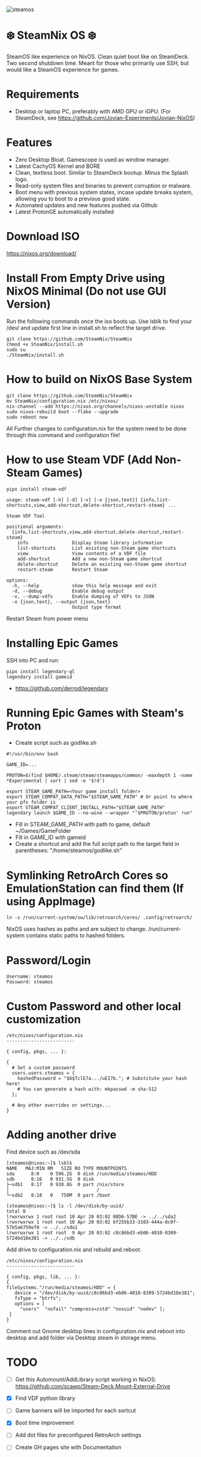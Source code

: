 ![steamos](https://github.com/SteamNix/SteamNix/blob/ffd51a9ad11f225e2530e8d01b1f37224f8e92e9/steamos.jpg)

# ❄️ SteamNix OS ❄️
SteamOS like experience on NixOS. Clean quiet boot like on SteamDeck. Two second shutdown time. Meant for those who primarily use SSH, but would like a SteamOS experience for games.

# Requirements
* Desktop or laptop PC, preferably with AMD GPU or iGPU. (For SteamDeck, see https://github.com/Jovian-Experiments/Jovian-NixOS)

# Features
* Zero Desktop Bloat. Gamescope is used as window manager.
* Latest CachyOS Kernel and BORE
* Clean, textless boot. Similar to SteamDeck bootup. Minus the Splash logo.
* Read-only system files and binaries to prevent corruption or malware.
* Boot menu with previous system states, incase update breaks system, allowing you to boot to a previous good state.
* Automated updates and new features pushed via Github
* Latest ProtonGE automatically installed

# Download ISO
https://nixos.org/download/

# Install From Empty Drive using NixOS Minimal  (Do not use GUI Version)
Run the following commands once the iso boots up. Use lsblk to find your /dev/ and update first line in install.sh to reflect the target drive.
```
git clone https://github.com/SteamNix/SteamNix
chmod +x SteamNix/install.sh
sudo su
./SteamNix/install.sh
```

# How to build on NixOS Base System
```
git clone https://github.com/SteamNix/SteamNix
mv SteamNix/configuration.nix /etc/nixos/
nix-channel --add https://nixos.org/channels/nixos-unstable nixos
sudo nixos-rebuild boot --flake --upgrade 
sudo reboot now
```

All Further changes to configuration.nix for the system need to be done through this command and configuration file!

# How to use Steam VDF (Add Non-Steam Games)
```
pipx install steam-vdf

usage: steam-vdf [-h] [-d] [-v] [-o {json,text}] {info,list-shortcuts,view,add-shortcut,delete-shortcut,restart-steam} ...

Steam VDF Tool

positional arguments:
  {info,list-shortcuts,view,add-shortcut,delete-shortcut,restart-steam}
    info                Display Steam library information
    list-shortcuts      List existing non-Steam game shortcuts
    view                View contents of a VDF file
    add-shortcut        Add a new non-Steam game shortcut
    delete-shortcut     Delete an existing non-Steam game shortcut
    restart-steam       Restart Steam

options:
  -h, --help            show this help message and exit
  -d, --debug           Enable debug output
  -v, --dump-vdfs       Enable dumping of VDFs to JSON
  -o {json,text}, --output {json,text}
                        Output type format

```

Restart Steam from power menu

# Installing Epic Games
SSH into PC and run:
```
pipx install legendary-gl
legendary install gameid
```
* https://github.com/derrod/legendary

# Running Epic Games with Steam's Proton
* Create script such as godlike.sh
```
#!/usr/bin/env bash

GAME_ID=...

PROTON=$(find $HOME/.steam/steam/steamapps/common/ -maxdepth 1 -name *Experimental | sort | sed -e '$!d')

export STEAM_GAME_PATH=<Your game install folder>
export STEAM_COMPAT_DATA_PATH="$STEAM_GAME_PATH" # Or point to where your pfx folder is
export STEAM_COMPAT_CLIENT_INSTALL_PATH="$STEAM_GAME_PATH"
legendary launch $GAME_ID --no-wine --wrapper "'$PROTON/proton' run"
```
* Fill in STEAM_GAME_PATH with path to game, default ~/Games/GameFolder
* Fill in GAME_ID with gameid
* Create a shortcut and add the full script path to the target field in parentheses: "/home/steamos/godlike.sh"

# Symlinking RetroArch Cores so EmulationStation can find them (If using AppImage)
```
ln -s /run/current-system/sw/lib/retroarch/cores/ .config/retroarch/
```
NixOS uses hashes as paths and are subject to change. /run/current-system contains static paths to hashed folders. 

# Password/Login
```
Username: steamos
Password: steamos
```

# Custom Password and other local customization
```
/etc/nixos/configuration.nix
-------------------------

{ config, pkgs, ... }:

{
  # Set a custom password
  users.users.steamos = {
    hashedPassword = "$6$TclE7a.../uEI7b."; # Substitute your hash here!
    # You can generate a hash with: mkpasswd -m sha-512
  };

  # Any other overrides or settings...
}
```
# Adding another drive
Find device such as /dev/sda
```
[steamos@nixos:~]$ lsblk
NAME   MAJ:MIN RM   SIZE RO TYPE MOUNTPOINTS
sda      8:0    0 596.2G  0 disk /run/media/steamos/HDD
sdb      8:16   0 931.5G  0 disk
├─sdb1   8:17   0 930.8G  0 part /nix/store
│                                /
└─sdb2   8:18   0   750M  0 part /boot
```
```
[steamos@nixos:~]$ ls -l /dev/disk/by-uuid/
total 0
lrwxrwxrwx 1 root root 10 Apr 20 03:02 08D6-57BE -> ../../sda2
lrwxrwxrwx 1 root root 10 Apr 20 03:02 bf255b33-3103-444a-8c0f-57b5a6759ef0 -> ../../sda1
lrwxrwxrwx 1 root root  9 Apr 20 03:02 c8c86bd3-eb06-4010-8309-5724bd18e381 -> ../../sdb
```
Add drive to configuration.nix and rebuild and reboot.
```
/etc/nixos/configuration.nix
-------------------------

{ config, pkgs, lib, ... }:
{
fileSystems."/run/media/steamos/HDD" = {
   device = "/dev/disk/by-uuid/c8c86bd3-eb06-4010-8309-5724bd18e381";
   fsType = "btrfs";
   options = [
     "users"  "nofail" "compress=zstd" "nosuid" "nodev" ];
 }
}
```
Comment out Gnome desktop lines in configuration.nix and reboot into desktop and add folder via Desktop steam in storage menu.

# TODO
* [ ] Get this Automount/AddLibrary script working in NixOS: https://github.com/scawp/Steam-Deck.Mount-External-Drive
* [x] Find VDF python library
* [ ] Game banners will be imported for each sortcut
* [x] Boot time improvement
* [ ] Add dot files for preconfigured RetroArch settings
* [ ] Create GH pages site with Documentation
      

  









